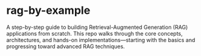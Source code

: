 # rag-by-example
A step-by-step guide to building Retrieval-Augmented Generation (RAG) applications from scratch. This repo walks through the core concepts, architectures, and hands-on implementations—starting with the basics and progressing toward advanced RAG techniques.
